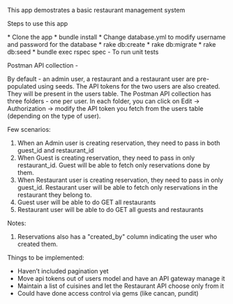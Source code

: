 <p> This app demostrates a basic restaurant management system </p>

<p> Steps to use this app <p>
* Clone the app
* bundle install
* Change database.yml to modify username and password for the database
* rake db:create
* rake db:migrate
* rake db:seed
* bundle exec rspec spec - To run unit tests

Postman API collection - 

By default - an admin user, a restaurant and a restaurant user are pre-populated using seeds. The API tokens for the two users are also created. They will be present in the users table.
The Postman API collection has three folders - one per user. In each folder, you can click on Edit -> Authorization -> modify the API token you fetch from the users table (depending on the type of user).

Few scenarios:
1) When an Admin user is creating reservation, they need to pass in both guest_id and restaurant_id
2) When Guest is creating reservation, they need to pass in only restaurant_id. Guest will be able to fetch only reservations done by them.
3) When Restaurant user is creating reservation, they need to pass in only guest_id. Restaurant user will be able to fetch only reservations in the restaurant they belong to.
4) Guest user will be able to do GET all restaurants
5) Restaurant user will be able to do GET all guests and restaurants

Notes:
1) Reservations also has a "created_by" column indicating the user who created them.

Things to be implemented:
- Haven’t included pagination yet
- Move api tokens out of users model and have an API gateway manage it
- Maintain a list of cuisines and let the Restaurant API choose only from it
- Could have done access control via gems (like cancan, pundit)